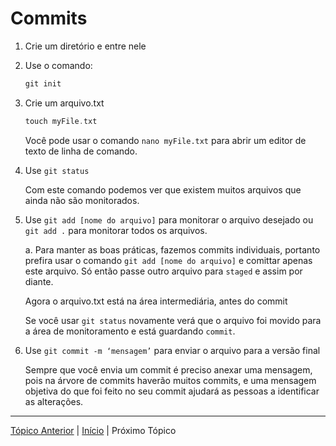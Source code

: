 # Commits

1. Crie um diretório e entre nele
2. Use o comando:
    
    ```c
    git init
    ```
    
3. Crie um arquivo.txt
    
    ```c
    touch myFile.txt
    ```
    
    Você pode usar o comando `nano myFile.txt` para abrir um editor de texto de linha de comando.
    
4. Use  `git status`
    
    Com este comando podemos ver que existem muitos arquivos que ainda não são monitorados.
    
5. Use `git add [nome do arquivo]`  para monitorar o arquivo desejado ou `git add .`  para monitorar todos os arquivos.
    
      a. Para manter as boas práticas, fazemos commits individuais, portanto prefira usar o comando `git add [nome do arquivo]` e comittar apenas este arquivo. Só então passe outro arquivo para `staged` e assim por diante. 
    
    Agora o arquivo.txt está na área intermediária, antes do commit
    
    Se você usar `git status` novamente verá que o arquivo foi movido para a área de monitoramento e está guardando `commit`.
    
6. Use `git commit -m ‘mensagem’` para enviar o arquivo para a versão final
    
    Sempre que você envia um commit é preciso anexar uma mensagem, pois na árvore de commits haverão muitos commits, e uma mensagem objetiva do que foi feito no seu commit ajudará as pessoas a identificar as alterações.

---

[Tópico Anterior](CicloDeVidaDosArquivos.md) | [Início](README.md) | Próximo Tópico